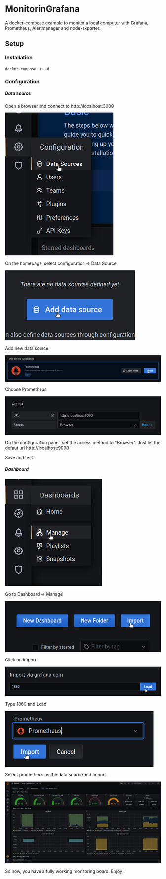 # MonitorinGrafana

A docker-compose example to monitor a local computer with Grafana, Prometheus,
Alertmanager and node-exporter.

## Setup

### Installation
`docker-compose up -d`

### Configuration

##### Data source

Open a browser and connect to http://localhost:3000

![](./img/data-source-configuration.png)

On the homepage, select configuration -> Data Source

![](./img/add-data-source.png)

Add new data source

![](./img/data-source-choice.png)

Choose Prometheus

![](./img/access-method.png)

On the configuration panel, set the access method to "Browser". Just let the defaut url http://localhost:9090

Save and test.

##### Dashboard

![](./img/manage-dashboard.png)

Go to Dashboard -> Manage

![](./img/import-dashboard.png)

Click on Import

![](./img/import-1860.png)

Type 1860 and Load

![](./img/select-prometheus.png)

Select prometheus as the data source and Import.

![](./img/dashboard.png)

So now, you have a fully working monitoring board. Enjoy !
